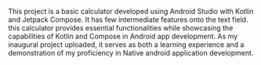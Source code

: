 This project is a basic calculator developed using Android Studio with Kotlin and Jetpack Compose. It has few
intermediate features onto the text field. this calculator provides essential functionalities while showcasing the capabilities of Kotlin and Compose in Android app development.
As my inaugural project uploaded, it serves as both a learning experience and a demonstration of my proficiency in Native android application development.
